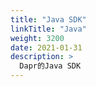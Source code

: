 ```yaml
---
title: "Java SDK"
linkTitle: "Java"
weight: 3200
date: 2021-01-31
description: >
  Dapr的Java SDK
---
```


